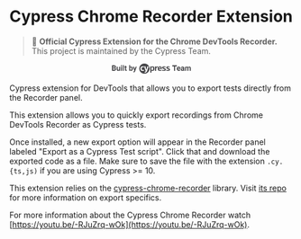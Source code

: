 # Cypress Chrome Recorder Extension

> 🔖  **Official Cypress Extension for the Chrome DevTools Recorder.** <br/>
> This project is maintained by the Cypress Team.

<p align="center">
  <a href="https://cypress.io">
    <img width="140" alt="Cypress Logo" src="https://raw.githubusercontent.com/cypress-io/cypress/develop/npm/cypress-schematic/src/svgs/built-by-cypress.svg" />
    </a>
</p>

Cypress extension for DevTools that allows you to export tests directly from the Recorder panel.

This extension allows you to quickly export recordings from Chrome DevTools Recorder as Cypress tests.

Once installed, a new export option will appear in the Recorder panel labeled "Export as a Cypress Test script". Click that and download the exported code as a file. Make sure to save the file with the extension `.cy.{ts,js)` if you are using Cypress >= 10.

This extension relies on the [cypress-chrome-recorder](https://github.com/cypress-io/cypress-chrome-recorder) library. Visit [its repo](https://github.com/cypress-io/cypress-chrome-recorder) for more information on export specifics.

For more information about the Cypress Chrome Recorder watch [https://youtu.be/-RJuZrq-wOk](https://youtu.be/-RJuZrq-wOk).